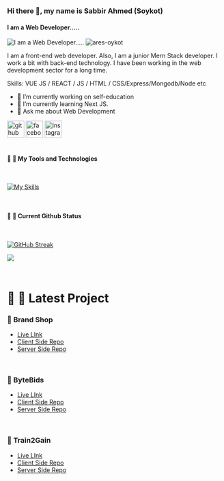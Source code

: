 ### Hi there 👋, my name is Sabbir Ahmed (Soykot)
#### I am a Web Developer.....
![I am a Web Developer.....](https://i.ibb.co/chZWJTg/Gitb-Banner.png)
<span align="left"> <img src="https://komarev.com/ghpvc/?username=ares-oykot&label=Profile%20views&color=0e75b6&style=flat" alt="ares-oykot" /> </span>

I am a front-end web developer. Also, I am a junior Mern Stack developer. I work a bit with back-end technology. I have been working in the web development sector for a long time.

Skills: VUE JS / REACT / JS / HTML / CSS/Express/Mongodb/Node etc

- 🔭 I’m currently working on self-education 
- 🌱 I’m currently learning Next JS. 
- 💬 Ask me about Web Development 


[<img src='https://cdn.jsdelivr.net/npm/simple-icons@3.0.1/icons/github.svg' alt='github' height='40'>](https://github.com/https://github.com/ares-oykot)  [<img src='https://cdn.jsdelivr.net/npm/simple-icons@3.0.1/icons/facebook.svg' alt='facebook' height='40'>](https://www.facebook.com/https://www.facebook.com/rock.soykot.5?mibextid=ZbWKwL)  [<img src='https://cdn.jsdelivr.net/npm/simple-icons@3.0.1/icons/instagram.svg' alt='instagram' height='40'>](https://www.instagram.com/https://www.facebook.com/rock.soykot.5?mibextid=ZbWKwL/)  
</br>
#### 🔗 🚀 My Tools and Technologies

</br>

[![My Skills](https://skillicons.dev/icons?i=js,html,css,tailwind,express,nodejs,firebase,mongodb)](https://skillicons.dev)

</br>

#### 🔗 🚀 Current Github  Status

</br>

[![GitHub Streak](https://github-readme-streak-stats.herokuapp.com?user=ares-oykot&theme=dark)](https://git.io/streak-stats)




![](http://github-profile-summary-cards.vercel.app/api/cards/profile-details?username=ares-oykot&theme=default)


</br>

# 🔗 🚀 Latest Project

### 🔗 Brand Shop
- [Live LInk](https://brand-shop-1ccf5.web.app/)
- [Client Side Repo](https://github.com/ares-oykot/brand-shop-client)
- [Server Side Repo](https://github.com/ares-oykot/brand-shop-server)
</br>

### 🔗 ByteBids
- [Live LInk](https://bytebids-eeafb.web.app/signUp)
- [Client Side Repo](https://github.com/ares-oykot/byteBids-Front-End)
- [Server Side Repo](https://github.com/ares-oykot/byteBids-Back-End)
</br>

### 🔗 Train2Gain
- [Live LInk](https://train2gain-faa42.web.app/)
- [Client Side Repo](https://github.com/ares-oykot/Train2Gain-Front-End)
- [Server Side Repo](https://github.com/ares-oykot/Train2Gain-Back-End)
